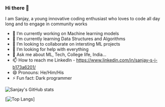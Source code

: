 ### Hi there 👋

I am Sanjay, a young innovative coding enthusiast who loves to code all day long and to engage in community works

- 🔭 I’m currently working on Machine learning models
- 🌱 I’m currently learning Data Structures and Algorithms
- 👯 I’m looking to collaborate on intersting ML projects
- 🤔 I’m looking for help with everything
- 💬 Ask me about ML, Tech, College life, India...
- 📫 How to reach me    LinkedIn - https://www.linkedin.com/in/sanjay-s-j-b173a6201/
- 😄 Pronouns: He/Him/His
- ⚡ Fun fact: Dark programmer

![Sanjay's GitHub stats](https://github-readme-stats.vercel.app/api?username=sanjaysj6282&show_icons=true&theme=tokyonight)

[![Top Langs](https://github-readme-stats.vercel.app/api/top-langs?username=sanjaysj6282&layout=compact&theme=tokyonight&cache_seconds=86400)]
